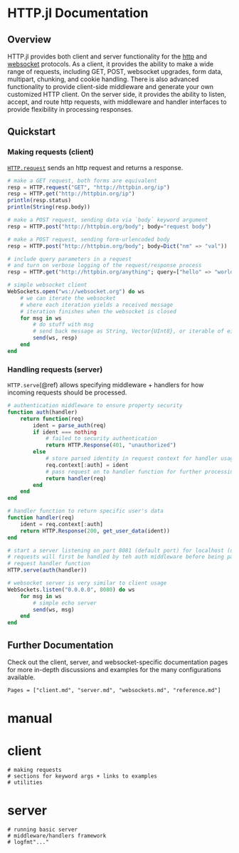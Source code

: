 # HTTP.jl Documentation

## Overview

HTTP.jl provides both client and server functionality for the [http](https://en.wikipedia.org/wiki/Hypertext_Transfer_Protocol) and [websocket](https://en.wikipedia.org/wiki/WebSocket) protocols. As a client, it provides the ability to make a wide range of
requests, including GET, POST, websocket upgrades, form data, multipart, chunking, and cookie handling. There is also advanced functionality to provide client-side middleware and generate your own customized HTTP client.
On the server side, it provides the ability to listen, accept, and route http requests, with middleware and
handler interfaces to provide flexibility in processing responses.

## Quickstart

### Making requests (client)

[`HTTP.request`](@ref) sends an http request and returns a response.

```julia
# make a GET request, both forms are equivalent
resp = HTTP.request("GET", "http://httpbin.org/ip")
resp = HTTP.get("http://httpbin.org/ip")
println(resp.status)
println(String(resp.body))

# make a POST request, sending data via `body` keyword argument
resp = HTTP.post("http://httpbin.org/body"; body="request body")

# make a POST request, sending form-urlencoded body
resp = HTTP.post("http://httpbin.org/body"; body=Dict("nm" => "val"))

# include query parameters in a request
# and turn on verbose logging of the request/response process
resp = HTTP.get("http://httpbin.org/anything"; query=["hello" => "world"], verbose=2)

# simple websocket client
WebSockets.open("ws://websocket.org") do ws
    # we can iterate the websocket
    # where each iteration yields a received message
    # iteration finishes when the websocket is closed
    for msg in ws
        # do stuff with msg
        # send back message as String, Vector{UInt8}, or iterable of either
        send(ws, resp)
    end
end
```

### Handling requests (server)

`HTTP.serve`(@ref) allows specifying middleware + handlers for how incoming requests should be processed.

```julia
# authentication middleware to ensure property security
function auth(handler)
    return function(req)
        ident = parse_auth(req)
        if ident === nothing
            # failed to security authentication
            return HTTP.Response(401, "unauthorized")
        else
            # store parsed identity in request context for handler usage
            req.context[:auth] = ident
            # pass request on to handler function for further processing
            return handler(req)
        end
    end
end

# handler function to return specific user's data
function handler(req)
    ident = req.context[:auth]
    return HTTP.Response(200, get_user_data(ident))
end

# start a server listening on port 8081 (default port) for localhost (default host)
# requests will first be handled by teh auth middleware before being passed to the `handler`
# request handler function
HTTP.serve(auth(handler))

# websocket server is very similar to client usage
WebSockets.listen("0.0.0.0", 8080) do ws
    for msg in ws
        # simple echo server
        send(ws, msg)
    end
end
```

## Further Documentation

Check out the client, server, and websocket-specific documentation pages for more in-depth discussions
and examples for the many configurations available.

```@contents
Pages = ["client.md", "server.md", "websockets.md", "reference.md"]
```

# manual
  # client
    # making requests
    # sections for keyword args + links to examples
    # utilities
  # server
    # running basic server
    # middleware/handlers framework
    # logfmt"..."